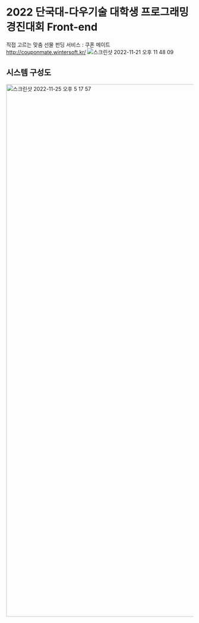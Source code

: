 # 2022 단국대-다우기술 대학생 프로그래밍 경진대회 Front-end 
직접 고르는 맞춤 선물 펀딩 서비스 : 쿠폰 메이트<br>
http://couponmate.wintersoft.kr/
![스크린샷 2022-11-21 오후 11 48 09](https://user-images.githubusercontent.com/31758135/203084457-c27851de-b0db-4d79-b231-72f06f3f3f5e.png)

## 시스템 구성도
<img width="1433" alt="스크린샷 2022-11-25 오후 5 17 57" src="https://user-images.githubusercontent.com/31758135/203933719-5ca1986b-5df3-4358-a201-7b26e3c79c66.png">
